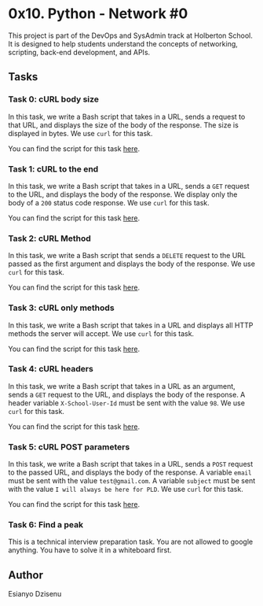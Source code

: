 # 0x10. Python - Network #0

This project is part of the DevOps and SysAdmin track at Holberton School. It is designed to help students understand the concepts of networking, scripting, back-end development, and APIs.

## Tasks

### Task 0: cURL body size

In this task, we write a Bash script that takes in a URL, sends a request to that URL, and displays the size of the body of the response. The size is displayed in bytes. We use `curl` for this task.

You can find the script for this task [here](https://github.com/alx-higher_level_programming/0x10-python-network_0/blob/main/0-body_size.sh).

### Task 1: cURL to the end

In this task, we write a Bash script that takes in a URL, sends a `GET` request to the URL, and displays the body of the response. We display only the body of a `200` status code response. We use `curl` for this task.

You can find the script for this task [here](https://github.com/alx-higher_level_programming/0x10-python-network_0/blob/main/1-body.sh).

### Task 2: cURL Method

In this task, we write a Bash script that sends a `DELETE` request to the URL passed as the first argument and displays the body of the response. We use `curl` for this task.

You can find the script for this task [here](https://github.com/alx-higher_level_programming/0x10-python-network_0/blob/main/2-delete.sh).

### Task 3: cURL only methods

In this task, we write a Bash script that takes in a URL and displays all HTTP methods the server will accept. We use `curl` for this task.

You can find the script for this task [here](https://github.com/alx-higher_level_programming/0x10-python-network_0/blob/main/3-methods.sh).

### Task 4: cURL headers

In this task, we write a Bash script that takes in a URL as an argument, sends a `GET` request to the URL, and displays the body of the response. A header variable `X-School-User-Id` must be sent with the value `98`. We use `curl` for this task.

You can find the script for this task [here](https://github.com/alx-higher_level_programming/0x10-python-network_0/blob/main/4-header.sh).

### Task 5: cURL POST parameters

In this task, we write a Bash script that takes in a URL, sends a `POST` request to the passed URL, and displays the body of the response. A variable `email` must be sent with the value `test@gmail.com`. A variable `subject` must be sent with the value `I will always be here for PLD`. We use `curl` for this task.

You can find the script for this task [here](https://github.com/alx-higher_level_programming/0x10-python-network_0/blob/main/5-post_params.sh).

### Task 6: Find a peak

This is a technical interview preparation task. You are not allowed to google anything. You have to solve it in a whiteboard first.

## Author

Esianyo Dzisenu